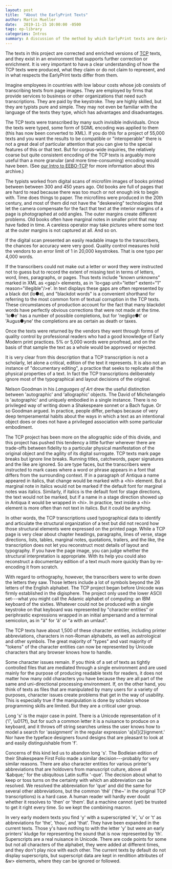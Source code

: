 ```yaml
---
layout: post
title:  "About the EarlyPrint Texts"
author: Martin Mueller
date:   2019-11-15 10:00:00 -0500
tags: ep-library
categories: Intros
summary: A discussion of the method by which EarlyPrint texts are derived from TCP texts
---
```


The texts in this project are corrected and enriched versions of [TCP](/intros/intro-to-eebo-tcp.html)
texts, and they exist in an environment that supports further correction
or enrichment. It is very important to have a clear understanding of how
the TCP texts were produced, what they claim or do not claim to
represent, and in what respects the EarlyPrint texts differ from them.

Imagine employees in countries with low labour costs whose job consists
of transcribing texts from page images. They are employed by firms that
provide services to business or other organizations that need such
transcriptions. They are paid by the keystroke. They are highly skilled,
but they are typists pure and simple. They may not even be familiar with
the language of the texts they type, which has advantages and
disadvantages.

The TCP texts were transcribed by many such invisible individuals. Once
the texts were typed, some form of SGML encoding was applied to them
(this has now been converted to XML). If you do this for a project of
55,000 texts and you want the results to be compatible or
"interoperable" there is not a great deal of particular attention that
you can give to the special features of this or that text. But for
corpus-wide inquiries, the relatively coarse but quite consistent
encoding of the TCP texts is arguably more useful than a more granular
(and more time-consuming) encoding would have been. (See [our Intro to EEBO-TCP](/intros/intro-to-eebo-tcp.html) for more information about this archive.)

The typists worked from digital scans of microfilm images of books
printed between between 300 and 450 years ago. Old books are full of
pages that are hard to read because there was too much or not enough ink
to begin with. Time does things to paper. The microfilms were produced
in the 20th century, and most of them did not have the "deskewing"
technologies that let the camera compensate for the fact that text at
the interior margins of a page is photographed at odd angles. The outer
margins create different problems. Old books often have marginal notes
in smaller print that may have faded in time. A careless operator may
take pictures where some text at the outer margins is not captured at
all. And so on.

If the digital scan presented an easily readable image to the
transcribers, the chances for accuracy were very good. Quality control
measures hold the vendors to an error limit of 1 in 20,000 keystrokes.
That is one typo per 4,000 words.

If the transcribers could not make out a letter or word they were
instructed not to guess but to record the extent of missing text in
terms of letters, word, lines, paragraphs, or pages. Thus texts include
"known unknowns" marked in XML as \<gap/\> elements, as in \'lo\<gap
unit=\"letter\" extent=\"1\" reason=\"illegible\"/\>e\'. In text
displays these gaps are often represented by a black dot (lo●e), and
"blackdot words" is a convenient shorthand for referring to the most
common form of textual corruption in the TCP texts. These circumstances
of production account for the fact that many blackdot words have
perfectly obvious corrections that were not made at the time. \'lo●e\'
has a number of possible completions, but for \'neglige●t\' or
\'Augus●yne\' the completions are as certain as death or taxes.

Once the texts were returned by the vendors they went through forms of
quality control by professional readers who had a good knowledge of
Early Modern print practices. 5% or 5,000 words were proofread, and on
the basis of that sample the text as a whole would be approved or
rejected.

It is very clear from this description that a TCP transcription is not a
scholarly, let alone a critical, edition of the text it represents. It
is also not an instance of "documentary editing", a practice that seeks
to replicate all the physical properties of a text. In fact the TCP
transcriptions deliberately ignore most of the typographical and layout
decisions of the original.

Nelson Goodman in his *Languages of Art* drew the useful distinction
between \'autographic\' and \'allographic\' objects. The David of
Michelangelo is \'autographic\' and uniquely embodied in a single
instance. There is no privileged way of writing down a Shakespeare
sonnet or a Bach fugue. Or so Goodman argued. In practice, people
differ, perhaps because of very deep temperamental habits about the ways
in which a text as an intentional object does or does not have a
privileged association with some particular embodiment.

The TCP project has been more on the allographic side of this divide,
and this project has pushed this tendency a little further wherever
there are trade-offs between fidelity to a particular physical
manifestation of the original object and the agility of its digital
surrogate. TCP texts mark page breaks but ignore line breaks. Running
titles, catchwords, paper signatures and the like are ignored. So are
type faces, but the transcribers were instructed to mark cases where a
word or phrase appears in a font that differs from the surrounding
context. If in a paragraph of Antiqua a name appeared in italics, that
change would be marked with a \<hi\> element. But a marginal note in
italics would not be marked if the default font for marginal notes was
italics. Similarly, if italics is the default font for stage directions,
the text would not be marked, but if a name in a stage direction showed
up in Antiqua it would be wrapped in \<hi\>. In practice, text inside a
\<hi\> element is more often than not text in italics. But it could be
anything.

In other words, the TCP transcriptions used typographical data to
identify and articulate the structural organization of a text but did
not record how those structural elements were expressed on the printed
page. While a TCP page is very clear about chapter headings, paragraphs,
lines of verse, stage directions, lists, tables, marginal notes,
quotations, trailers, and the like, the transcription does not let you
reconstruct most details of layout and typography. If you have the page
image, you can judge whether the structural interpretation is
appropriate. With its help you could also reconstruct a documentary
edition of a text much more quickly than by re-encoding it from scratch.

With regard to orthography, however, the transcribers were to write down
the letters they saw. Those letters include a lot of symbols beyond the
26 letters of the English alphabet. The TCP project began before Unicode
was firmly established in the digisphere. The project only used the
lower ASCII set---what you might call the Adamic alphabet of computing:
an IBM keyboard of the sixties. Whatever could not be produced with a
single keystroke on that keyboard was represented by "character
entities" or periphrastic expressions wrapped in an initial ampersand
and a terminal semicolon, as in "&auml;" for \'ä\' or "a with an
umlaut".

The TCP texts have about 1,500 of these character entities, including
printer abbreviations, characters in non-Roman alphabets, as well as
astrological and other symbols. The great majority of "types" and vast
majority of "tokens" of the character entities can now be represented by
Unicode characters that any browser knows how to handle.

Some character issues remain. If you think of a set of texts as tightly
controlled files that are mediated through a single environment and are
used mainly for the purpose of producing readable texts for readers, it
does not matter how many odd characters you have because they are all
part of the same and uni-directional processing environment. If, on the
other hand, you think of texts as files that are manipulated by many
users for a variety of purposes, character issues create problems that
get in the way of usability. This is especially true if the manipulation
is done by scholars whose programming skills are limited. But they are a
critical user group.

Long \'s\' is the major case in point. There is a Unicode representation
of it (\'ſ\', \\u017f), but for such a common letter it is a nuisance to
produce on a keyboard, and it throws off string searches unless the user
knows how to model a search for \'assignment\' in the regular expression
\'a\[sſ\]{2}ignment.\' Nor have the typeface designers found designs
that are pleasant to look at and easily distinguishable from \'f\'.

Concerns of this kind led us to abandon long \'s\'. The Bodleian edition
of their Shakespeare First Folio made a similar decision---probably for
very similar reasons. There are also character entities for various
printer\'s abbreviations that are holdovers from manuscript culture,
above all \'&abque;\' for the ubiquitous Latin suffix \'-que\'. The
decision about what to keep or toss turns on the certainty with which an
abbreviation can be resolved. We resolved the abbreviation for \'que\'
and did the same for several other abbreviations, but the common \'thē\'
(\'the\~\' in the original TCP transcriptions) is a hard case. A human
reader will hardly ever doubt whether it resolves to \'then\' or
\'them\'. But a machine cannot (yet) be trusted to get it right every
time. So we kept the combining macron.

In very early modern texts you find \'y\' with a superscripted \'e\',
\'u\' or \'t\' as abbreviations for \'the\', \'thou\', and \'that\'.
They have been expanded in the current texts. Those y\'s have nothing to
with the letter \'y\' but were an early printers\' kludge for
representing the sound that is now represented by \'th\'. Superscripts
are a real nuisance in Unicode. There are code points for some but not
all characters of the alphabet, they were added at different times, and
they don\'t play nice with each other. The current texts by default do
not display superscripts, but superscript data are kept in rendition
attributes of &w\> elements, where they can be ignored or followed.
